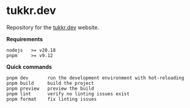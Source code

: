 # tukkr.dev

Repository for the [tukkr.dev](https://tukkr.dev) website.

**Requirements**

```
nodejs   >= v20.18
pnpm     >= v9.12
```

**Quick commands**

```
pnpm dev       run the development environment with hot-reloading
pnpm build     build the project
pnpm preview   preview the build
pnpm lint      verify no linting issues exist
pnpm format    fix linting issues
```
